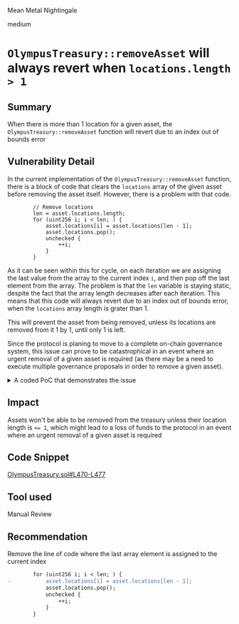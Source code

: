 Mean Metal Nightingale

medium

# `OlympusTreasury::removeAsset` will always revert when `locations.length > 1`

## Summary
When there is more than 1 location for a given asset, the `OlympusTreasury::removeAsset` function will revert due to an index out of bounds error

## Vulnerability Detail
In the current implementation of the `OlympusTreasury::removeAsset` function, there is a block of code that clears the `locations` array of the given asset before removing the asset itself. However, there is a problem with that code.

```solidity
        // Remove locations
        len = asset.locations.length;
        for (uint256 i; i < len; ) {
            asset.locations[i] = asset.locations[len - 1];
            asset.locations.pop();
            unchecked {
                ++i;
            }
        }
```

As it can be seen within this for cycle, on each iteration we are assigning the last value from the array to the current index `i`, and then pop off the last element from the array. The problem is that the `len` variable is staying static, despite the fact that the array length decreases after each iteration. This means that this code will always revert due to an index out of bounds error, when the `locations` array length is grater than 1.

This will prevent the asset from being removed, unless its locations are removed from it 1 by 1, until only 1 is left.

Since the protocol is planing to move to a complete on-chain governance system, this issue can prove to be catastrophical in an event where an urgent removal of a given asset is required (as there may be a need to execute multiple governance proposals in order to remove a given asset).

<details>
<summary>A coded PoC that demonstrates the issue</summary>
<pre>
    function testPoC_removeAsset_withMoreThanOneLocation() public {
        address[] memory locations = new address[](2);
        locations[0] = address(1);
        locations[1] = address(2);<br/>
        vm.prank(godmode);
        TRSRY.addAsset(address(reserve), locations);<br/>
        vm.expectRevert(abi.encodeWithSignature("Panic(uint256)", 0x32)); //the 0x32 panic code corresponds to the IOOB error<br/>
        vm.prank(godmode);
        TRSRY.removeAsset(address(reserve));
    }
</pre>
To run the PoC, add it to the TRSRY.v1_1.t.sol file
</details>

## Impact
Assets won't be able to be removed from the treasury unless their location length is `<= 1`, which might lead to a loss of funds to the protocol in an event where an urgent removal of a given asset is required

## Code Snippet
[OlympusTreasury.sol#L470-L477](https://github.com/sherlock-audit/2023-11-olympus/blob/9c8df76dc9820b4c6605d2e1e6d87dcfa9e50070/bophades/src/modules/TRSRY/OlympusTreasury.sol#L470-L477)

## Tool used

Manual Review

## Recommendation

Remove the line of code where the last array element is assigned to the current index

```diff
        for (uint256 i; i < len; ) {
-           asset.locations[i] = asset.locations[len - 1];
            asset.locations.pop();
            unchecked {
                ++i;
            }
        }
```